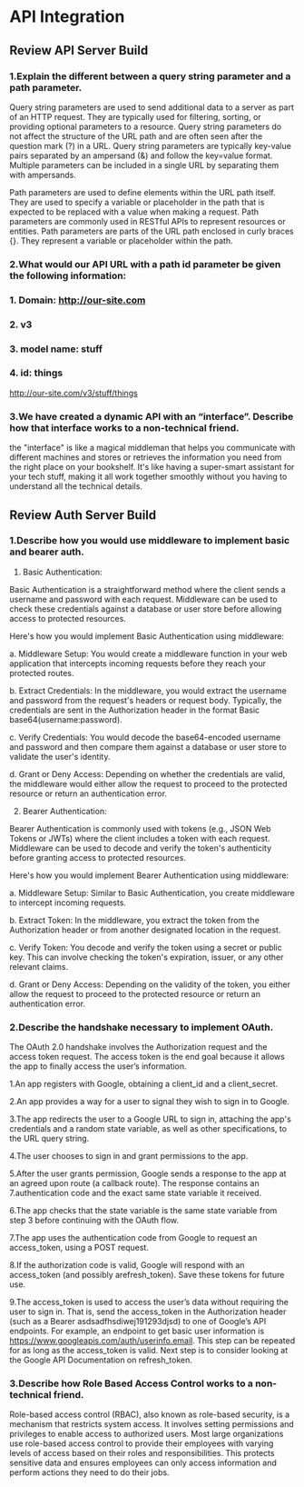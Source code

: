 # API Integration

## Review API Server Build

### 1.Explain the different between a query string parameter and a path parameter.

Query string parameters are used to send additional data to a server as part of an HTTP request. They are typically used for filtering, sorting, or providing optional parameters to a resource. Query string parameters do not affect the structure of the URL path and are often seen after the question mark (?) in a URL.
Query string parameters are typically key-value pairs separated by an ampersand (&) and follow the key=value format. Multiple parameters can be included in a single URL by separating them with ampersands.

Path parameters are used to define elements within the URL path itself. They are used to specify a variable or placeholder in the path that is expected to be replaced with a value when making a request. Path parameters are commonly used in RESTful APIs to represent resources or entities.
Path parameters are parts of the URL path enclosed in curly braces {}. They represent a variable or placeholder within the path.

### 2.What would our API URL with a path id parameter be given the following information:
### 1. Domain: http://our-site.com
### 2. v3
### 3. model name: stuff
### 4. id: things

http://our-site.com/v3/stuff/things

### 3.We have created a dynamic API with an “interface”. Describe how that interface works to a non-technical friend.

 the "interface" is like a magical middleman that helps you communicate with different machines and stores or retrieves the information you need from the right place on your bookshelf. It's like having a super-smart assistant for your tech stuff, making it all work together smoothly without you having to understand all the technical details.

## Review Auth Server Build

### 1.Describe how you would use middleware to implement basic and bearer auth.

1. Basic Authentication:

Basic Authentication is a straightforward method where the client sends a username and password with each request. Middleware can be used to check these credentials against a database or user store before allowing access to protected resources.

Here's how you would implement Basic Authentication using middleware:

a. Middleware Setup: You would create a middleware function in your web application that intercepts incoming requests before they reach your protected routes.

b. Extract Credentials: In the middleware, you would extract the username and password from the request's headers or request body. Typically, the credentials are sent in the Authorization header in the format Basic base64(username:password).

c. Verify Credentials: You would decode the base64-encoded username and password and then compare them against a database or user store to validate the user's identity.

d. Grant or Deny Access: Depending on whether the credentials are valid, the middleware would either allow the request to proceed to the protected resource or return an authentication error.

2. Bearer Authentication:

Bearer Authentication is commonly used with tokens (e.g., JSON Web Tokens or JWTs) where the client includes a token with each request. Middleware can be used to decode and verify the token's authenticity before granting access to protected resources.

Here's how you would implement Bearer Authentication using middleware:

a. Middleware Setup: Similar to Basic Authentication, you create middleware to intercept incoming requests.

b. Extract Token: In the middleware, you extract the token from the Authorization header or from another designated location in the request.

c. Verify Token: You decode and verify the token using a secret or public key. This can involve checking the token's expiration, issuer, or any other relevant claims.

d. Grant or Deny Access: Depending on the validity of the token, you either allow the request to proceed to the protected resource or return an authentication error.

### 2.Describe the handshake necessary to implement OAuth.

The OAuth 2.0 handshake involves the Authorization request and the access token request. The access token is the end goal because it allows the app to finally access the user’s information.

1.An app registers with Google, obtaining a client_id and a client_secret.

2.An app provides a way for a user to signal they wish to sign in to Google.

3.The app redirects the user to a Google URL to sign in, attaching the app's credentials and a random state variable, as well as other specifications, to the URL query string.

4.The user chooses to sign in and grant permissions to the app.

5.After the user grants permission, Google sends a response to the app at an agreed upon route (a callback route). The response contains an 7.authentication code and the exact same state variable it received.

6.The app checks that the state variable is the same state variable from step 3 before continuing with the OAuth flow.

7.The app uses the authentication code from Google to request an access_token, using a POST request.

8.If the authorization code is valid, Google will respond with an access_token (and possibly arefresh_token). Save these tokens for future use.

9.The access_token is used to access the user’s data without requiring the user to sign in. That is, send the access_token in the Authorization header (such as a Bearer asdsadfhsdiwej191293djsd) to one of Google’s API endpoints. For example, an endpoint to get basic user information is https://www.googleapis.com/auth/userinfo.email. This step can be repeated for as long as the access_token is valid. Next step is to consider looking at the Google API Documentation on refresh_token.


### 3.Describe how Role Based Access Control works to a non-technical friend.

Role-based access control (RBAC), also known as role-based security, is a mechanism that restricts system access. It involves setting permissions and privileges to enable access to authorized users. Most large organizations use role-based access control to provide their employees with varying levels of access based on their roles and responsibilities. This protects sensitive data and ensures employees can only access information and perform actions they need to do their jobs.
